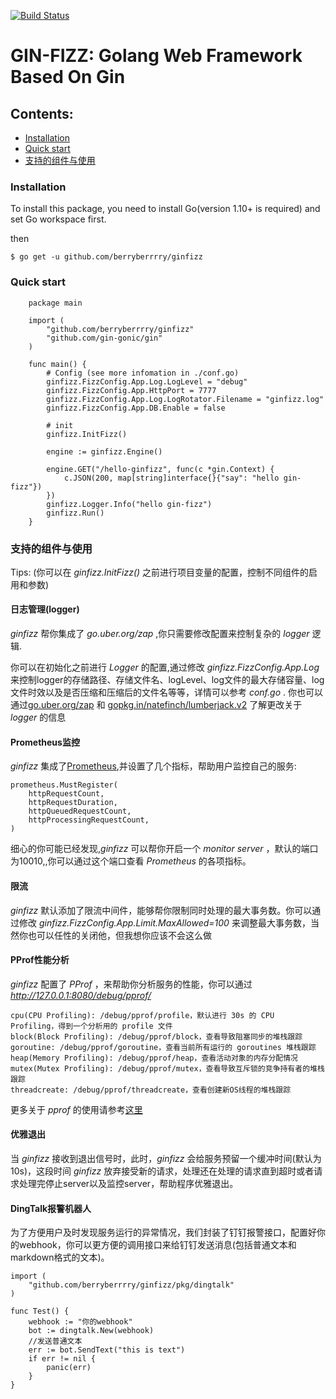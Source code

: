 [![Build Status](https://travis-ci.org/berryberrrry/ginfizz.svg?branch=master)](https://travis-ci.org/berryberrrry/ginfizz)

# GIN-FIZZ: Golang Web Framework Based On Gin

## **Contents:**

* [Installation](#Installation)
* [Quick start](#Quick-start)
* [支持的组件与使用](#支持的组件与使用)

### **Installation**

To install this package, you need to install Go(version 1.10+ is required) and set Go workspace first.

then

```
$ go get -u github.com/berryberrrry/ginfizz
```

### **Quick start**

```
    package main

    import (
        "github.com/berryberrrry/ginfizz"
        "github.com/gin-gonic/gin"
    )

    func main() {
        # Config (see more infomation in ./conf.go)
        ginfizz.FizzConfig.App.Log.LogLevel = "debug"
        ginfizz.FizzConfig.App.HttpPort = 7777
        ginfizz.FizzConfig.App.Log.LogRotator.Filename = "ginfizz.log"
        ginfizz.FizzConfig.App.DB.Enable = false

        # init
        ginfizz.InitFizz()

        engine := ginfizz.Engine()

        engine.GET("/hello-ginfizz", func(c *gin.Context) {
            c.JSON(200, map[string]interface{}{"say": "hello gin-fizz"})
        })
        ginfizz.Logger.Info("hello gin-fizz")
        ginfizz.Run()
    }
```

### **支持的组件与使用**

Tips: (你可以在 *ginfizz.InitFizz()* 之前进行项目变量的配置，控制不同组件的启用和参数)

#### **日志管理(logger)**

*ginfizz* 帮你集成了 *go.uber.org/zap* ,你只需要修改配置来控制复杂的 *logger* 逻辑.

你可以在初始化之前进行 *Logger* 的配置,通过修改 *ginfizz.FizzConfig.App.Log* 来控制logger的存储路径、存储文件名、logLevel、log文件的最大存储容量、log文件时效以及是否压缩和压缩后的文件名等等，详情可以参考 *conf.go* .
你也可以通过[go.uber.org/zap](https://github.com/uber-go/zap) 和 [gopkg.in/natefinch/lumberjack.v2](https://github.com/natefinch/lumberjack) 了解更改关于 *logger* 的信息

#### **Prometheus监控**

*ginfizz* 集成了[Prometheus](https://github.com/prometheus/client_golang),并设置了几个指标，帮助用户监控自己的服务:

```
prometheus.MustRegister(
    httpRequestCount,
    httpRequestDuration,
    httpQueuedRequestCount,
    httpProcessingRequestCount,
)
```

细心的你可能已经发现,*ginfizz* 可以帮你开启一个 *monitor server* ，默认的端口为10010,,你可以通过这个端口查看 *Prometheus* 的各项指标。

#### **限流**

*ginfizz* 默认添加了限流中间件，能够帮你限制同时处理的最大事务数。你可以通过修改 *ginfizz.FizzConfig.App.Limit.MaxAllowed=100* 来调整最大事务数，当然你也可以任性的关闭他，但我想你应该不会这么做

#### **PProf性能分析**

*ginfizz* 配置了 *PProf* ，来帮助你分析服务的性能，你可以通过 *http://127.0.0.1:8080/debug/pprof/*

```
cpu(CPU Profiling): /debug/pprof/profile，默认进行 30s 的 CPU Profiling，得到一个分析用的 profile 文件
block(Block Profiling): /debug/pprof/block，查看导致阻塞同步的堆栈跟踪
goroutine: /debug/pprof/goroutine，查看当前所有运行的 goroutines 堆栈跟踪
heap(Memory Profiling): /debug/pprof/heap，查看活动对象的内存分配情况
mutex(Mutex Profiling): /debug/pprof/mutex，查看导致互斥锁的竞争持有者的堆栈跟踪
threadcreate: /debug/pprof/threadcreate，查看创建新OS线程的堆栈跟踪
```

更多关于 *pprof* 的使用请参考[这里](https://golang.org/pkg/net/http/pprof/)

#### **优雅退出**

当 *ginfizz* 接收到退出信号时，此时，*ginfizz* 会给服务预留一个缓冲时间(默认为10s)，这段时间 *ginfizz* 放弃接受新的请求，处理还在处理的请求直到超时或者请求处理完停止server以及监控server，帮助程序优雅退出。

#### **DingTalk报警机器人**

为了方便用户及时发现服务运行的异常情况，我们封装了钉钉报警接口，配置好你的webhook，你可以更方便的调用接口来给钉钉发送消息(包括普通文本和markdown格式的文本)。

```
import (
    "github.com/berryberrrry/ginfizz/pkg/dingtalk"
)

func Test() {
    webhook := "你的webhook"
    bot := dingtalk.New(webhook)
    //发送普通文本
    err := bot.SendText("this is text")
    if err != nil {
        panic(err)
    }
}
```